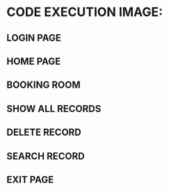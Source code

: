 # CODE EXECUTION IMAGE:
## LOGIN PAGE
  
 
## HOME PAGE


## BOOKING ROOM


## SHOW ALL RECORDS


## DELETE RECORD


## SEARCH RECORD


## EXIT PAGE



